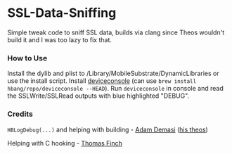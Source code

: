# SSL-Data-Sniffing
Simple tweak code to sniff SSL data, builds via clang since Theos wouldn't build it and I was too lazy to fix that.

### How to Use
Install the dylib and plist to /Library/MobileSubstrate/DynamicLibraries or use the install script. Install [deviceconsole](https://github.com/rpetrich/deviceconsole) (can use `brew install hbang/repo/deviceconsole --HEAD`). Run `deviceconsole` in console and read the SSLWrite/SSLRead outputs with blue highlighted "DEBUG".

### Credits
`HBLogDebug(...)` and helping with building - [Adam Demasi](https://twitter.com/hbkirb) ([his theos](https://github.com/kirb/theos))

Helping with C hooking - [Thomas Finch](https://twitter.com/tomf64)
